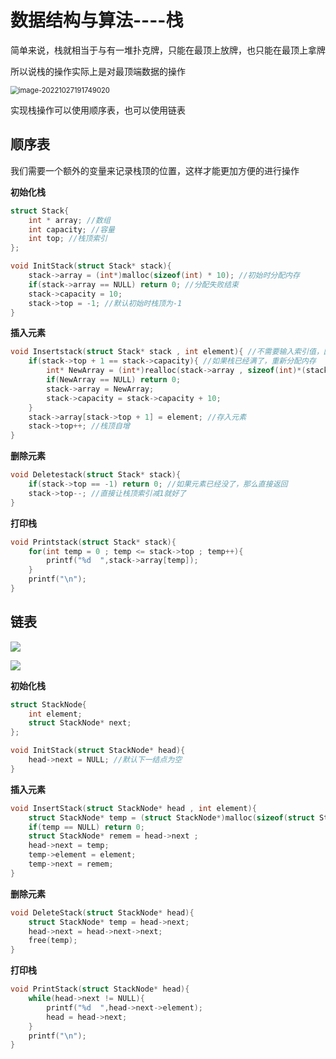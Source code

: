 # 数据结构与算法----栈

简单来说，栈就相当于与有一堆扑克牌，只能在最顶上放牌，也只能在最顶上拿牌

所以说栈的操作实际上是对最顶端数据的操作

<img src="C:\Users\阴铭洋\Desktop\CSDN\图片\image-20221027191749020.png" alt="image-20221027191749020" style="zoom:80%;" />

实现栈操作可以使用顺序表，也可以使用链表

## **顺序表**

我们需要一个额外的变量来记录栈顶的位置，这样才能更加方便的进行操作

**初始化栈**

```c
struct Stack{
    int * array; //数组
    int capacity; //容量
    int top; //栈顶索引
};

void InitStack(struct Stack* stack){
    stack->array = (int*)malloc(sizeof(int) * 10); //初始时分配内存
    if(stack->array == NULL) return 0; //分配失败结束
    stack->capacity = 10;
    stack->top = -1; //默认初始时栈顶为-1
}
```



**插入元素**

```c
void Insertstack(struct Stack* stack , int element){ //不需要输入索引值，因为只会对栈顶操作
    if(stack->top + 1 == stack->capacity){ //如果栈已经满了，重新分配内存
        int* NewArray = (int*)realloc(stack->array , sizeof(int)*(stack->capacity + 10));
        if(NewArray == NULL) return 0;
        stack->array = NewArray;
        stack->capacity = stack->capacity + 10;
    }
    stack->array[stack->top + 1] = element; //存入元素
    stack->top++; //栈顶自增
}
```





**删除元素**

```c
void Deletestack(struct Stack* stack){
    if(stack->top == -1) return 0; //如果元素已经没了，那么直接返回
    stack->top--; //直接让栈顶索引减1就好了
}
```



**打印栈**

```c
void Printstack(struct Stack* stack){
    for(int temp = 0 ; temp <= stack->top ; temp++){
        printf("%d  ",stack->array[temp]);
    }
    printf("\n");
}
```

## 链表

![](C:\Users\阴铭洋\Desktop\CSDN\图片\outf2S7D3WzQK8c.png)



![](C:\Users\阴铭洋\Desktop\CSDN\图片\GdBj3g5YRFzSsVw.png)



**初始化栈**

```c
struct StackNode{
    int element;
    struct StackNode* next;
};

void InitStack(struct StackNode* head){
    head->next = NULL; //默认下一结点为空
}
```



**插入元素**

```c
void InsertStack(struct StackNode* head , int element){
    struct StackNode* temp = (struct StackNode*)malloc(sizeof(struct StackNode));
    if(temp == NULL) return 0;
    struct StackNode* remem = head->next ;
    head->next = temp;
    temp->element = element;
    temp->next = remem;
}
```

  

**删除元素**

```c
void DeleteStack(struct StackNode* head){
    struct StackNode* temp = head->next;
    head->next = head->next->next;
    free(temp);
}
```





**打印栈**

```c
void PrintStack(struct StackNode* head){
    while(head->next != NULL){
        printf("%d  ",head->next->element);
        head = head->next;
    }
    printf("\n");
}
```

